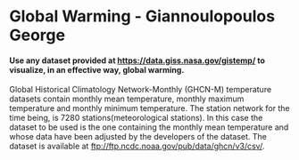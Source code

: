 # Global Warming - Giannoulopoulos George
#### Use any dataset provided at https://data.giss.nasa.gov/gistemp/ to visualize, in an effective way, global warming.

Global Historical Climatology Network-Monthly (GHCN-M) temperature datasets contain monthly mean temperature, monthly maximum temperature and monthly minimum temperature. The station network for the time being, is 7280 stations(meteorological stations). In this case the dataset to be used is the one containing the monthly mean temperature and whose data have been adjusted by the developers of the dataset. 
The dataset is available at ftp://ftp.ncdc.noaa.gov/pub/data/ghcn/v3/csv/.
